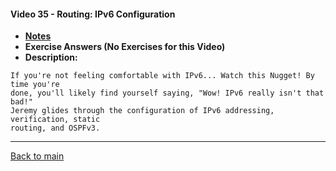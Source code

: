 #### Video 35 - Routing: IPv6 Configuration

- **[Notes](notes.md)**
- **Exercise Answers (No Exercises for this Video)**
- **Description:**

```
If you're not feeling comfortable with IPv6... Watch this Nugget! By time you're 
done, you'll likely find yourself saying, "Wow! IPv6 really isn't that bad!" 
Jeremy glides through the configuration of IPv6 addressing, verification, static 
routing, and OSPFv3.
```

---
 
[Back to main](https://github.com/rot0xd/CBTNuggets/blob/master/CCNA/ICND-1/README.md)

